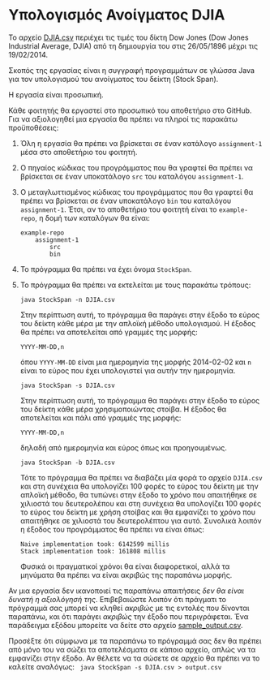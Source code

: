 Υπολογισμός Ανοίγματος DJIA
===========================

Το αρχείο [DJIA.csv](https://github.com/louridas/assigmnent-1/blob/master/DJIA.csv)  περιέχει τις τιμές του δίκτη Dow Jones (Dow Jones
Industrial Average, DJIA) από τη δημιουργία του στις 26/05/1896 μέχρι
τις 19/02/2014.

Σκοπός της εργασίας είναι η συγγραφή προγραμμάτων σε γλώσσα Java για
τον υπολογισμού του ανοίγματος του δείκτη (Stock Span).

Η εργασία είναι προσωπική.

Κάθε φοιτητής θα εργαστεί στο προσωπικό του αποθετήριο στο GitHub. Για
να αξιολογηθεί μια εργασία θα πρέπει να πληροί τις παρακάτω
προϋποθέσεις:

1. Όλη η εργασία θα πρέπει να βρίσκεται σε έναν κατάλογο
  ``assignment-1`` μέσα στο αποθετήριο του φοιτητή.

2. Ο πηγαίος κώδικας του προγράμματος που θα γραφτεί θα πρέπει να βρίσκεται
  σε έναν υποκατάλογο ``src`` του καταλόγου ``assignment-1``.

3. Ο μεταγλωττισμένος κώδικας του προγράμματος που θα γραφτεί θα
  πρέπει να βρίσκεται σε έναν υποκατάλογο ``bin`` του καταλόγου
  ``assignment-1``. Έτσι, αν το αποθετήριο του φοιτητή είναι το
  ``example-repo``, η δομή των καταλόγων θα είναι:
    ```
    example-repo
        assignment-1
            src
            bin
    ```
4. Το πρόγραμμα θα πρέπει να έχει όνομα ``StockSpan``.

5. Το πρόγραμμα θα πρέπει να εκτελείται με τους παρακάτω τρόπους:
    ``` 
    java StockSpan -n DJIA.csv
    ```
    Στην περίπτωση αυτή, το πρόγραμμα θα παράγει στην έξοδο το εύρος
    του δείκτη κάθε μέρα με την απλοϊκή μέθοδο υπολογισμού. Η έξοδος θα πρέπει
    να αποτελείται από γραμμές της μορφής:
     ```
     YYYY-MM-DD,n
     ```
    όπου ``YYYY-MM-DD`` είναι μια ημερομηνία της μορφής 2014-02-02 και ``n``
    είναι το εύρος που έχει υπολογιστεί για αυτήν την ημερομηνία.
    ``` 
    java StockSpan -s DJIA.csv
    ```
    Στην περίπτωση αυτή, το πρόγραμμα θα παράγει στην έξοδο το εύρος
    του δείκτη κάθε μέρα χρησιμοποιώντας στοίβα. Η έξοδος θα αποτελείται
    και πάλι από γραμμές της μορφής:
     ```
     YYYY-MM-DD,n
     ```
     δηλαδή από ημερομηνία και εύρος όπως και προηγουμένως.
    ``` 
    java StockSpan -b DJIA.csv
    ```
    Τότε το πρόγραμμα θα πρέπει να διαβάζει μία φορά το αρχείο ``DJIA.csv``
    και στη συνέχεια θα υπολογίζει 100 φορές το εύρος του δείκτη με την
    απλοϊκή μέθοδο, θα τυπώνει στην έξοδο το χρόνο που απαιτήθηκε σε
    χιλιοστά του δευτερολέπου και στη συνέχεια θα υπολογίζει 100 φορές
    το εύρος του δείκτη με χρήση στοίβας και θα εμφανίζει το χρόνο που
    απαιτήθηκε σε χιλιοστά του δευτερολέπτου  για αυτό. Συνολικά
    λοιπόν η έξοδος του προγράμματος θα πρέπει να είναι όπως:
     ```
     Naive implementation took: 6142599 millis
     Stack implementation took: 161808 millis    
     ```
    Φυσικά οι πραγματικοί χρόνοι θα είναι διαφορετικοί, αλλά τα μηνύματα θα
    πρέπει να είναι ακριβώς της παραπάνω μορφής.

Αν μια εργασία δεν ικανοποιεί τις παραπάνω απαιτήσεις *δεν θα είναι
δυνατή η αξιολόγησή της*. Επιβεβαιώστε λοιπόν ότι πράγματι το
πρόγραμμά σας μπορεί να κληθεί *ακριβώς* με τις εντολές που δίνονται
παραπάνω, και ότι παράγει *ακριβώς* την έξοδο που περιγράφεται. Ένα
παράδειγμα εξόδου μπορείτε να δείτε στο αρχείο [sample_output.csv](https://github.com/louridas/assigmnent-1/blob/master/sample_output.csv).

Προσέξτε ότι σύμφωνα με τα παραπάνω το πρόγραμμά σας δεν θα πρέπει από μόνο
του να σώζει τα αποτελέσματα σε κάποιο αρχείο, απλώς να τα εμφανίζει στην
έξοδο. Αν θέλετε να τα σώσετε σε αρχείο θα πρέπει να το καλείτε αναλόγως:
    ``` 
    java StockSpan -s DJIA.csv > output.csv
    ```

